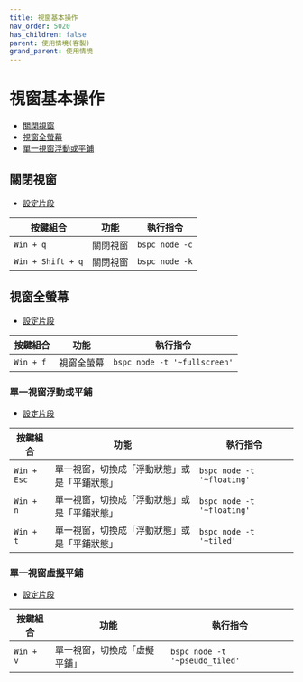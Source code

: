```yaml
---
title: 視窗基本操作
nav_order: 5020
has_children: false
parent: 使用情境(客製)
grand_parent: 使用情境
---
```



# 視窗基本操作

* [關閉視窗](#關閉視窗)
* [視窗全螢幕](#視窗全螢幕)
* [單一視窗浮動或平鋪](#單一視窗浮動或平鋪)


## 關閉視窗

* [設定片段](https://github.com/samwhelp/note-about-bspwm/blob/gh-pages/_demo/config/bspwm-config/main/config/bspwm/share/gen/sxhkd-gen-rc/Section/Keybind/Window/Close.conf)

| 按鍵組合          | 功能     | 執行指令         |
| ----------------- | -------- | ---------------- |
| `Win + q`         | 關閉視窗 | `bspc node -c`  |
| `Win + Shift + q` | 關閉視窗 | `bspc node -k`  |


## 視窗全螢幕

* [設定片段](https://github.com/samwhelp/note-about-bspwm/blob/gh-pages/_demo/config/bspwm-config/main/config/bspwm/share/gen/sxhkd-gen-rc/Section/Keybind/Window/ToggleState.conf#L12)

| 按鍵組合  | 功能       | 執行指令                      |
| --------- | ---------- | ----------------------------- |
| `Win + f` | 視窗全螢幕 | `bspc node -t '~fullscreen'`  |


### 單一視窗浮動或平鋪

* [設定片段](https://github.com/samwhelp/note-about-bspwm/blob/gh-pages/_demo/config/bspwm-config/main/config/bspwm/share/gen/sxhkd-gen-rc/Section/Keybind/Window/ToggleState.conf#L15)

| 按鍵組合      | 功能                                         | 執行指令                    |
| ------------- | -------------------------------------------- | --------------------------- |
| `Win + Esc` | 單一視窗，切換成「浮動狀態」或是「平鋪狀態」 | `bspc node -t '~floating'`  |
| `Win + n`     | 單一視窗，切換成「浮動狀態」或是「平鋪狀態」 | `bspc node -t '~floating'`  |
| `Win + t`     | 單一視窗，切換成「浮動狀態」或是「平鋪狀態」 | `bspc node -t '~tiled'`  |


### 單一視窗虛擬平鋪

* [設定片段](https://github.com/samwhelp/note-about-bspwm/blob/gh-pages/_demo/config/bspwm-config/main/config/bspwm/share/gen/sxhkd-gen-rc/Section/Keybind/Window/ToggleState.conf#L22)

| 按鍵組合      | 功能                                         | 執行指令                    |
| ------------- | -------------------------------------------- | --------------------------- |
| `Win + v`     | 單一視窗，切換成「虛擬平鋪」 | `bspc node -t '~pseudo_tiled'`  |
